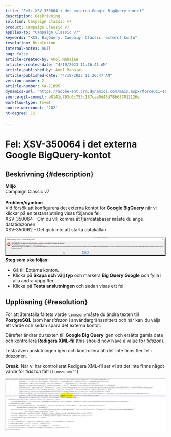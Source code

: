 ```yaml
---
title: "Fel: XSV-350064 i det externa Google BigQuery-kontot"
description: Beskrivning
solution: Campaign Classic v7
product: Campaign Classic v7
applies-to: "Campaign Classic v7"
keywords: "KCS, BigQuery, Campaign Classic, externt konto"
resolution: Resolution
internal-notes: null
bug: false
article-created-by: Amol Mahajan
article-created-date: "4/19/2023 11:16:41 AM"
article-published-by: Amol Mahajan
article-published-date: "4/19/2023 11:20:47 AM"
version-number: 2
article-number: KA-21895
dynamics-url: "https://adobe-ent.crm.dynamics.com/main.aspx?forceUCI=1&pagetype=entityrecord&etn=knowledgearticle&id=37f452a2-a3de-ed11-a7c7-6045bd0065b6"
source-git-commit: e8141c793c6c753c187cae0d48d78b687012126e
workflow-type: tm+mt
source-wordcount: '202'
ht-degree: 1%

---
```


# Fel: XSV-350064 i det externa Google BigQuery-kontot

## Beskrivning {#description}

<b>Miljö</b><br>Campaign Classic v7<br> <br><b>Problem/symtom</b><br>Vid försök att konfigurera det externa kontot för <b>Google BigQuery</b> när vi klickar på en testanslutning visas följande fel:
 <br>XSV-350064 - Om du vill komma åt fjärrdatabaser måste du ange datatidszonen<br>XSV-350062 - Det gick inte att starta datakällan<br> <br>![](assets/___4cf452a2-a3de-ed11-a7c7-6045bd0065b6___.png)<br>
<b>Steg som ska följas:</b>

- Gå till Externa konton.
- Klicka på <b>Skapa och välj typ</b> och markera <b>Big Query Google</b> och fylla i alla andra uppgifter.
- Klicka på <b>Testa anslutningen</b> och sedan visas ett fel.



## Upplösning {#resolution}


För att återställa fältets värde `timezone`måste du ändra texten till <b>PostgreSQL</b> (som har *tidszon* i användargränssnittet) och här kan du välja ett värde och sedan spara det externa kontot.

Därefter ändrar du texten till <b>Google Big Query </b>igen och ersätta gamla data och kontrollera <b>Redigera XML-fil</b> (this should now have a value for *tidszon*).

Testa även anslutningen igen och kontrollera att det inte finns fler fel i tidszonen.


<b>Orsak:</b>
När vi har kontrollerat Redigera XML-fil ser vi att det inte finns något värde för *tidszon* fält (`timezone=""`)



![](assets/c4243b67-d0dd-ed11-a7c7-6045bd006c82.png)
